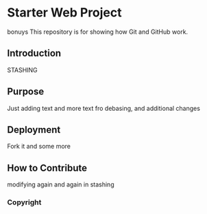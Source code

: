# Starter Web Project
bonuys
This repository is for showing how Git and GitHub work.

## Introduction

STASHING

## Purpose
Just adding text
and more text fro debasing, and additional changes
## Deployment
Fork it
and some more
## How to Contribute
modifying again
and again in stashing

### Copyright